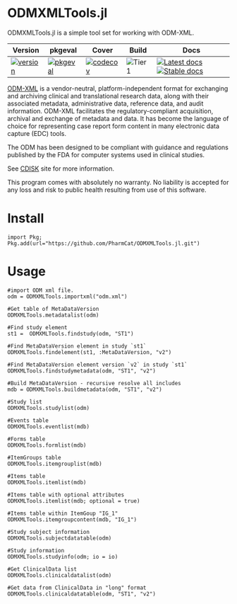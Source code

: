 # ODMXMLTools.jl

ODMXMLTools.jl is a simple tool set for working with ODM-XML.

| Version | pkgeval | Cover | Build | Docs |
|--------|-------|-------|-------|------|
|[![version](https://juliahub.com/docs/ODMXMLTools/version.svg)](https://docs.juliahub.com/ODMXMLTools/stbAr)|[![pkgeval](https://juliahub.com/docs/ODMXMLTools/pkgeval.svg)](https://docs.juliahub.com/ODMXMLTools/stbAr)|[![codecov](https://codecov.io/gh/PharmCat/ODMXMLTools.jl/branch/master/graph/badge.svg)](https://codecov.io/gh/PharmCat/ODMXMLTools.jl)|![Tier 1](https://github.com/PharmCat/ODMXMLTools.jl/workflows/Tier%201/badge.svg) | [![Latest docs](https://img.shields.io/badge/docs-latest-blue.svg)](https://pharmcat.github.io/ODMXMLTools.jl/dev/) [![Stable docs](https://img.shields.io/badge/docs-stable-blue.svg)](https://pharmcat.github.io/ODMXMLTools.jl/stable/)|

[ODM-XML](https://www.cdisc.org/standards/data-exchange/odm) is a vendor-neutral, platform-independent format for exchanging and archiving clinical and translational research data, along with their associated metadata, administrative data, reference data, and audit information. ODM-XML facilitates the regulatory-compliant acquisition, archival and exchange of metadata and data. It has become the language of choice for representing case report form content in many electronic data capture (EDC) tools.

The ODM has been designed to be compliant with guidance and regulations published by the FDA for computer systems used in clinical studies.

See [CDISK](https://www.cdisc.org/) site for more information.

This program comes with absolutely no warranty. No liability is accepted for any loss and risk to public health resulting from use of this software.

# Install

```
import Pkg; Pkg.add(url="https://github.com/PharmCat/ODMXMLTools.jl.git")
```

# Usage

```
#import ODM xml file.
odm = ODMXMLTools.importxml("odm.xml")

#Get table of MetaDataVersion
ODMXMLTools.metadatalist(odm)

#Find study element
st1 =  ODMXMLTools.findstudy(odm, "ST1")

#Find MetaDataVersion element in study `st1`
ODMXMLTools.findelement(st1, :MetaDataVersion, "v2")

#Find MetaDataVersion element version `v2` in study `st1`
ODMXMLTools.findstudymetadata(odm, "ST1", "v2")

#Build MetaDataVersion - recursive resolve all includes
mdb = ODMXMLTools.buildmetadata(odm, "ST1", "v2")

#Study list
ODMXMLTools.studylist(odm)

#Events table
ODMXMLTools.eventlist(mdb)

#Forms table
ODMXMLTools.formlist(mdb)

#ItemGroups table
ODMXMLTools.itemgrouplist(mdb)

#Items table
ODMXMLTools.itemlist(mdb)

#Items table with optional attributes
ODMXMLTools.itemlist(mdb; optional = true)

#Items table within ItemGoup "IG_1"
ODMXMLTools.itemgroupcontent(mdb, "IG_1")

#Study subject information
ODMXMLTools.subjectdatatable(odm)

#Study information
ODMXMLTools.studyinfo(odm; io = io)

#Get ClinicalData list
ODMXMLTools.clinicaldatalist(odm)

#Get data from ClinicalData in "long" format
ODMXMLTools.clinicaldatatable(odm, "ST1", "v2")
```
